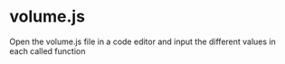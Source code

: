 # volume.js
Open the volume.js file in a code editor and input the different values in each called function
